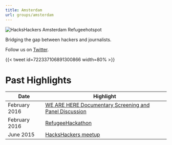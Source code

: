 ```yaml
---
title: Amsterdam
url: groups/amsterdam
---
```


![HacksHackers Amsterdam Refugeehotspot](https://pbs.twimg.com/media/CheUbBSU4AA6vX2?format=jpg&name=large)

Bridging the gap between hackers and journalists.

Follow us on [Twitter](https://twitter.com/hackshackersams?lang=en).

{{< tweet id=722337106891300866 width=80% >}}

# Past Highlights

| **Date**  | **Highlight** |  
|-----------|---------------|  
| February 2016 | [WE ARE HERE Documentary Screening and Panel Discussion](https://www.facebook.com/events/1724590807775135/) |
| February 2016 | [RefugeeHackathon](https://twitter.com/HacksHackersAMS/status/694133845344587776) |   
| June 2015 | [HacksHackers meetup](https://twitter.com/HacksHackersAMS/status/606028451527684096) |
